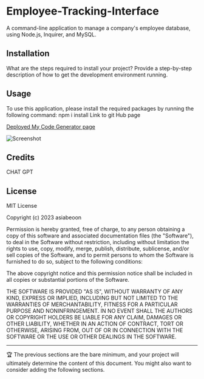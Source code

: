 # Employee-Tracking-Interface
A command-line application to manage a company's employee database, using Node.js, Inquirer, and MySQL.
## Installation

What are the steps required to install your project? Provide a step-by-step description of how to get the development environment running.

## Usage

To use this application, please install the required packages by running the following command: npm i install
Link to  git Hub page

<a href="https://github.com/asiabeoon/Employee-Tracking-Interface">Deployed My Code Generator page</a>

![Screenshot]()


## Credits

CHAT GPT


## License

MIT License

Copyright (c) 2023 asiabeoon

Permission is hereby granted, free of charge, to any person obtaining a copy
of this software and associated documentation files (the "Software"), to deal
in the Software without restriction, including without limitation the rights
to use, copy, modify, merge, publish, distribute, sublicense, and/or sell
copies of the Software, and to permit persons to whom the Software is
furnished to do so, subject to the following conditions:

The above copyright notice and this permission notice shall be included in all
copies or substantial portions of the Software.

THE SOFTWARE IS PROVIDED "AS IS", WITHOUT WARRANTY OF ANY KIND, EXPRESS OR
IMPLIED, INCLUDING BUT NOT LIMITED TO THE WARRANTIES OF MERCHANTABILITY,
FITNESS FOR A PARTICULAR PURPOSE AND NONINFRINGEMENT. IN NO EVENT SHALL THE
AUTHORS OR COPYRIGHT HOLDERS BE LIABLE FOR ANY CLAIM, DAMAGES OR OTHER
LIABILITY, WHETHER IN AN ACTION OF CONTRACT, TORT OR OTHERWISE, ARISING FROM,
OUT OF OR IN CONNECTION WITH THE SOFTWARE OR THE USE OR OTHER DEALINGS IN THE
SOFTWARE.


---

🏆 The previous sections are the bare minimum, and your project will ultimately determine the content of this document. You might also want to consider adding the following sections.
